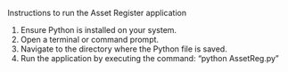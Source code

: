 Instructions to run the Asset Register application
1)	Ensure Python is installed on your system.
2)	Open a terminal or command prompt.
3)	Navigate to the directory where the Python file is saved.
4)	Run the application by executing the command: “python AssetReg.py”

